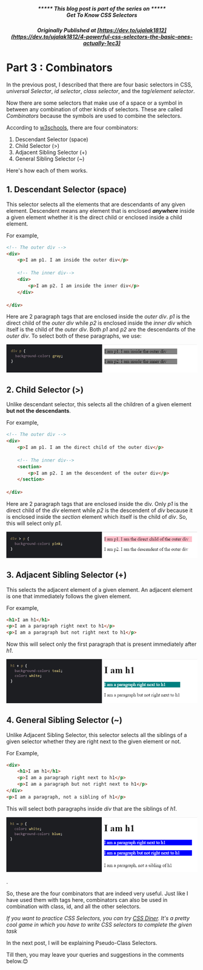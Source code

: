 ##### <p align="center"><em>***** This blog post is part of the series on *****<br><strong>Get To Know CSS Selectors</strong></em></p>

##### <p align="center"><em>Originally Published at</em> [https://dev.to/ujalak1812](https://dev.to/ujalak1812/4-powerful-css-selectors-the-basic-ones-actually-1ec3)

# Part 3 : Combinators

In the previous post, I described that there are four basic selectors in CSS, *universal Selector*, *id selector*, *class selector*, and the *tag/element selector*.

Now there are some selectors that make use of a space or a symbol in between any combination of other kinds of selectors. These are called *Combinators* because the symbols are used to combine the selectors.

According to [w3schools](https://www.w3schools.com/css/css_combinators.asp), there are four combinators:
1. Descendant Selector (space)
2. Child Selector (>)
3. Adjacent Sibling Selector (+) 
4. General Sibling Selector (~) 

Here's how each of them works.

## 1. Descendant Selector (space)
This selector selects all the elements that are descendants of any given element. Descendent means any element that is enclosed ***anywhere*** inside a given element whether it is the direct child or enclosed inside a child element.

For example, 
```html
<!-- The outer div -->
<div>
    <p>I am p1. I am inside the outer div</p>
    
    <!-- The inner div-->
    <div>
        <p>I am p2. I am inside the inner div</p>
    </div>

</div>
```

Here are 2 paragraph tags that are enclosed inside the *outer div*. *p1* is the direct child of the *outer div* while *p2* is enclosed inside the *inner div* which itself is the child of the *outer div*. Both *p1* and *p2* are the descendants of the *outer div*. To select both of these paragraphs, we use:

<p align="center">
    <img src="https://raw.githubusercontent.com/ujalak1812/Blogs/master/images/codepen7.PNG" />
</p>

## 2. Child Selector (>)
Unlike descendant selector, this selects all the children of a given element **but not the descendants**.

For example,
```html
<!-- The outer div -->
<div>
    <p>I am p1. I am the direct child of the outer div</p>
    
    <!-- The inner div-->
    <section>
        <p>I am p2. I am the descendent of the outer div</p>
    </section>

</div>
```
Here are 2 paragraph tags that are enclosed inside the div. Only *p1* is the direct child of the *div* element while *p2* is the descendent of *div* because it is enclosed inside the *section* element which itself is the child of *div*. So, this will select only *p1*.

<p align="center">
    <img src="https://raw.githubusercontent.com/ujalak1812/Blogs/master/images/codepen8.PNG" />
</p>

## 3. Adjacent Sibling Selector (+) 
This selects the adjacent element of a given element. An adjacent element is one that immediately follows the given element.

For example,
```html
<h1>I am h1</h1>
<p>I am a paragraph right next to h1</p>
<p>I am a paragraph but not right next to h1</p>
```
Now this will select only the first paragraph that is present immediately after *h1*.

<p align="center">
    <img src="https://raw.githubusercontent.com/ujalak1812/Blogs/master/images/codepen9.PNG" />
</p>

## 4. General Sibling Selector (~) 
Unlike Adjacent Sibling Selector, this selector selects all the siblings of a given selector whether they are right next to the given element or not.

For Example,
```html
<div>
    <h1>I am h1</h1>
    <p>I am a paragraph right next to h1</p>
    <p>I am a paragraph but not right next to h1</p>
</div>
<p>I am a paragraph, not a sibling of h1</p>
```
This will select both paragraphs inside *div* that are the siblings of *h1*.

<p align="center">
    <img src="https://raw.githubusercontent.com/ujalak1812/Blogs/master/images/codepen10.PNG" />
</p>

.

So, these are the four combinators that are indeed very useful. Just like I have used them with tags here, combinators can also be used in combination with class, id, and all the other selectors.

*If you want to practice CSS Selectors, you can try [CSS Diner](https://flukeout.github.io/). It's a pretty cool game in which you have to write CSS selectors to complete the given task*

In the next post, I will be explaining Pseudo-Class Selectors.

Till then, you may leave your queries and suggestions in the comments below.😊
